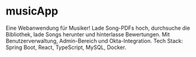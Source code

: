 # musicApp
Eine Webanwendung für Musiker! Lade Song-PDFs hoch, durchsuche die Bibliothek, lade Songs herunter und hinterlasse Bewertungen. Mit Benutzerverwaltung, Admin-Bereich und Okta-Integration.  Tech Stack: Spring Boot, React, TypeScript, MySQL, Docker.
